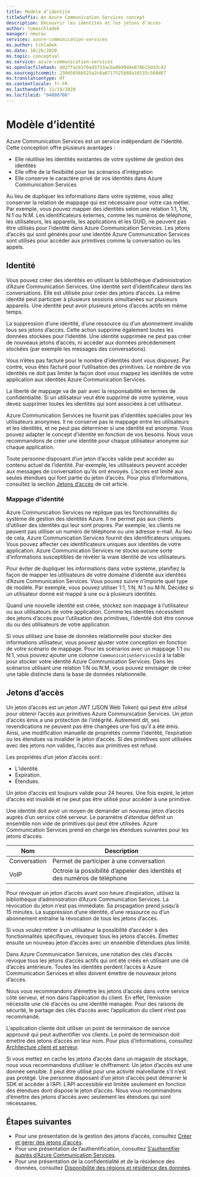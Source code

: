 ```yaml
---
title: Modèle d’identité
titleSuffix: An Azure Communication Services concept
description: Découvrir les identités et les jetons d’accès
author: tomaschladek
manager: nmurav
services: azure-communication-services
ms.author: tchladek
ms.date: 10/26/2020
ms.topic: conceptual
ms.service: azure-communication-services
ms.openlocfilehash: dd2ffacb176ed3733acba8699d4e870b15dd3c42
ms.sourcegitcommit: 230d5656b525a2c6a6717525b68a10135c568d67
ms.translationtype: HT
ms.contentlocale: fr-FR
ms.lasthandoff: 11/19/2020
ms.locfileid: "94888706"
---
```

# <a name="identity-model"></a>Modèle d’identité

Azure Communication Services est un service indépendant de l’identité. Cette conception offre plusieurs avantages :

- Elle réutilise les identités existantes de votre système de gestion des identités
- Elle offre de la flexibilité pour les scénarios d’intégration
- Elle conserve le caractère privé de vos identités dans Azure Communication Services

Au lieu de dupliquer les informations dans votre système, vous allez conserver la relation de mappage qui est nécessaire pour votre cas métier. Par exemple, vous pouvez mapper des identités selon une relation 1:1, 1:N, N:1 ou N:M. Les identificateurs externes, comme les numéros de téléphone, les utilisateurs, les appareils, les applications et les GUID, ne peuvent pas être utilisés pour l’identité dans Azure Communication Services. Les jetons d’accès qui sont générés pour une identité Azure Communication Services sont utilisés pour accéder aux primitives comme la conversation ou les appels.

## <a name="identity"></a>Identité

Vous pouvez créer des identités en utilisant la bibliothèque d’administration d’Azure Communication Services. Une identité sert d’identificateur dans les conversations. Elle est utilisée pour créer des jetons d’accès. La même identité peut participer à plusieurs sessions simultanées sur plusieurs appareils. Une identité peut avoir plusieurs jetons d’accès actifs en même temps. 

La suppression d’une identité, d’une ressource ou d’un abonnement invalide tous ses jetons d’accès. Cette action supprime également toutes les données stockées pour l’identité. Une identité supprimée ne peut pas créer de nouveaux jetons d’accès, ni accéder aux données précédemment stockées (par exemple les messages des conversations). 

Vous n’êtes pas facturé pour le nombre d’identités dont vous disposez. Par contre, vous êtes facturé pour l’utilisation des primitives. Le nombre de vos identités ne doit pas limiter la façon dont vous mappez les identités de votre application aux identités Azure Communication Services. 

La liberté de mappage va de pair avec la responsabilité en termes de confidentialité. Si un utilisateur veut être supprimé de votre système, vous devez supprimer toutes les identités qui sont associées à cet utilisateur.

Azure Communication Services ne fournit pas d’identités spéciales pour les utilisateurs anonymes. Il ne conserve pas le mappage entre les utilisateurs et les identités, et ne peut pas déterminer si une identité est anonyme. Vous pouvez adapter le concept d’identité en fonction de vos besoins. Nous vous recommandons de créer une identité pour chaque utilisateur anonyme sur chaque application. 

Toute personne disposant d’un jeton d’accès valide peut accéder au contenu actuel de l’identité. Par exemple, les utilisateurs peuvent accéder aux messages de conversation qu’ils ont envoyés. L’accès est limité aux seules étendues qui font partie du jeton d’accès. Pour plus d’informations, consultez la section [Jetons d’accès](#access-tokens) de cet article.

### <a name="identity-mapping"></a>Mappage d’identité

Azure Communication Services ne réplique pas les fonctionnalités du système de gestion des identités Azure. Il ne permet pas aux clients d’utiliser des identités qui leur sont propres. Par exemple, les clients ne peuvent pas utiliser un numéro de téléphone ou une adresse e-mail. Au lieu de cela, Azure Communication Services fournit des identificateurs uniques. Vous pouvez affecter ces identificateurs uniques aux identités de votre application. Azure Communication Services ne stocke aucune sorte d’informations susceptibles de révéler la vraie identité de vos utilisateurs.

Pour éviter de dupliquer les informations dans votre système, planifiez la façon de mapper les utilisateurs de votre domaine d’identité aux identités d’Azure Communication Services. Vous pouvez suivre n’importe quel type de modèle. Par exemple, vous pouvez utiliser 1:1, 1:N, N:1 ou M:N. Décidez si un utilisateur donné est mappé à une ou à plusieurs identités. 

Quand une nouvelle identité est créée, stockez son mappage à l’utilisateur ou aux utilisateurs de votre application. Comme les identités nécessitent des jetons d’accès pour l’utilisation des primitives, l’identité doit être connue du ou des utilisateurs de votre application.

Si vous utilisez une base de données relationnelle pour stocker des informations utilisateur, vous pouvez ajuster votre conception en fonction de votre scénario de mappage. Pour les scénarios avec un mappage 1:1 ou N:1, vous pouvez ajouter une colonne `CommunicationServicesId` à la table pour stocker votre identité Azure Communication Services. Dans les scénarios utilisant une relation 1:N ou N:M, vous pouvez envisager de créer une table distincte dans la base de données relationnelle.

## <a name="access-tokens"></a>Jetons d’accès

Un jeton d’accès est un jeton JWT (JSON Web Token) qui peut être utilisé pour obtenir l’accès aux primitives Azure Communication Services. Un jeton d’accès émis a une protection de l’intégrité. Autrement dit, ses revendications ne peuvent pas être changées une fois qu’il a été émis. Ainsi, une modification manuelle de propriétés comme l’identité, l’expiration ou les étendues va invalider le jeton d’accès. Si des primitives sont utilisées avec des jetons non valides, l’accès aux primitives est refusé. 

Les propriétés d’un jeton d’accès sont :
* L’identité.
* Expiration.
* Étendues.

Un jeton d’accès est toujours valide pour 24 heures. Une fois expiré, le jeton d’accès est invalidé et ne peut pas être utilisé pour accéder à une primitive. 

Une identité doit avoir un moyen de demander un nouveau jeton d’accès auprès d’un service côté serveur. Le paramètre d’*étendue* définit un ensemble non vide de primitives qui peut être utilisées. Azure Communication Services prend en charge les étendues suivantes pour les jetons d’accès.

|Nom|Description|
|---|---|
|Conversation|  Permet de participer à une conversation|
|VoIP|  Octroie la possibilité d’appeler des identités et des numéros de téléphone|


Pour révoquer un jeton d’accès avant son heure d’expiration, utilisez la bibliothèque d’administration d’Azure Communication Services. La révocation du jeton n’est pas immédiate. Sa propagation prend jusqu’à 15 minutes. La suppression d’une identité, d’une ressource ou d’un abonnement entraîne la révocation de tous les jetons d’accès. 

Si vous voulez retirer à un utilisateur la possibilité d’accéder à des fonctionnalités spécifiques, révoquez tous les jetons d’accès. Émettez ensuite un nouveau jeton d’accès avec un ensemble d’étendues plus limité.

Dans Azure Communication Services, une rotation des clés d’accès révoque tous les jetons d’accès actifs qui ont été créés en utilisant une clé d’accès antérieure. Toutes les identités perdent l’accès à Azure Communication Services et elles doivent émettre de nouveaux jetons d’accès. 

Nous vous recommandons d’émettre les jetons d’accès dans votre service côté serveur, et non dans l’application du client. En effet, l’émission nécessite une clé d’accès ou une identité managée. Pour des raisons de sécurité, le partage des clés d’accès avec l’application du client n’est pas recommandé. 

L’application cliente doit utiliser un point de terminaison de service approuvé qui peut authentifier vos clients. Le point de terminaison doit émettre des jetons d’accès en leur nom. Pour plus d’informations, consultez [Architecture client et serveur](./client-and-server-architecture.md).

Si vous mettez en cache les jetons d’accès dans un magasin de stockage, nous vous recommandons d’utiliser le chiffrement. Un jeton d’accès est une donnée sensible. Il peut être utilisé pour une activité malveillante s’il n’est pas protégé. Une personne disposant d’un jeton d’accès peut démarrer le SDK et accéder à l’API. L’API accessible est limitée seulement en fonction des étendues dont dispose le jeton d’accès. Nous vous recommandons d’émettre des jetons d’accès avec seulement les étendues qui sont nécessaires.

## <a name="next-steps"></a>Étapes suivantes

* Pour une présentation de la gestion des jetons d’accès, consultez [Créer et gérer des jetons d’accès](../quickstarts/access-tokens.md).
* Pour une présentation de l’authentification, consultez [S’authentifier auprès d’Azure Communication Services](./authentication.md).
* Pour une présentation de la confidentialité et de la résidence des données, consultez [Disponibilité des régions et résidence des données](./privacy.md).